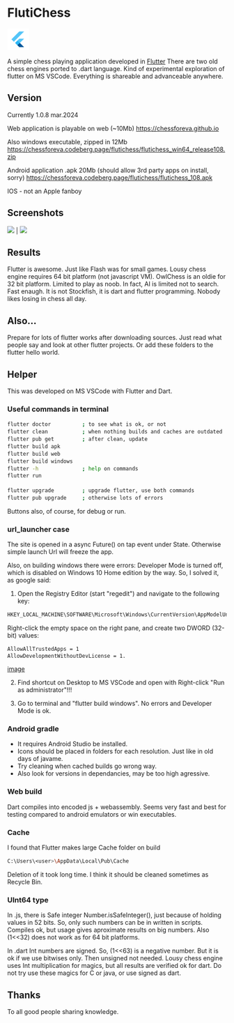 # FlutiChess

<img src="icons/flutter-icon-512.png" width="50">

A simple chess playing application developed in [Flutter](https://flutter.dev)
There are two old chess engines ported to .dart language.
Kind of experimental exploration of flutter on MS VSCode.
Everything is shareable and advanceable anywhere.

## Version

Currently 1.0.8  mar.2024

Web application is playable on web (~10Mb)
https://chessforeva.github.io

Also windows executable, zipped in 12Mb
https://chessforeva.codeberg.page/flutichess/flutichess_win64_release108.zip

Android application .apk 20Mb (should allow 3rd party apps on install, sorry)
https://chessforeva.codeberg.page/flutichess/flutichess_108.apk

IOS - not an Apple fanboy

## Screenshots

<img src="https://chessforeva.codeberg.page/flutichess/flutichess_web.jpg" width=300/> | <img src="https://chessforeva.codeberg.page/flutichess/flutichess_windows.jpg" width=300/>

## Results

Flutter is awesome. Just like Flash was for small games.
Lousy chess engine requires 64 bit platform (not javascript VM).
OwlChess is an oldie for 32 bit platform. Limited to play as noob.
In fact, AI is limited not to search. Fast enaugh.
It is not Stockfish, it is dart and flutter programming.
Nobody likes losing in chess all day.

## Also...

Prepare for lots of flutter works after downloading sources.
Just read what people say and look at other flutter projects.
Or add these folders to the flutter hello world.

## Helper

This was developed on MS VSCode with Flutter and Dart.

### Useful commands in terminal

  ```sh
  flutter doctor          ; to see what is ok, or not
  flutter clean           ; when nothing builds and caches are outdated
  flutter pub get         ; after clean, update
  flutter build apk
  flutter build web
  flutter build windows
  flutter -h              ; help on commands
  flutter run

  flutter upgrade         ; upgrade flutter, use both commands
  flutter pub upgrade     ; otherwise lots of errors

  ```
Buttons also, of course, for debug or run.

### url_launcher case

The site is opened in a async Future() on tap event under State. Otherwise simple launch Url will freeze the app.

Also, on building windows there were errors: Developer Mode is turned off, which is disabled on Windows 10 Home edition by the way.
So, I solved it, as google said:

1. Open the Registry Editor (start "regedit") and navigate to the following key:
  ```sh
HKEY_LOCAL_MACHINE\SOFTWARE\Microsoft\Windows\CurrentVersion\AppModelUnlock
  ```
Right-click the empty space on the right pane, and create two DWORD (32-bit) values: 
  ```
AllowAllTrustedApps = 1
AllowDevelopmentWithoutDevLicense = 1.
  ```
[image](screens/AppModelUnlock.png)

2. Find shortcut on Desktop to MS VSCode and open with Right-click "Run as administrator"!!!

3. Go to terminal and "flutter build windows". No errors and Developer Mode is ok.

### Android gradle

- It requires Android Studio be installed.
- Icons should be placed in folders for each resolution. Just like in old days of javame.
- Try cleaning when cached builds go wrong way.
- Also look for versions in dependancies, may be too high agressive.

### Web build

Dart compiles into encoded js + webassembly. Seems very fast and best for testing compared to android emulators or win executables. 

### Cache

I found that Flutter makes large Cache folder on build
  ```sh
C:\Users\<user>\AppData\Local\Pub\Cache
  ```
Deletion of it took long time. I think it should be cleaned sometimes as Recycle Bin.

### UInt64 type

In .js, there is Safe integer Number.isSafeInteger(), just because of holding values in 52 bits. So, only such numbers can be in written in scripts. Compiles ok, but usage gives aproximate results on big numbers.
Also (1<<32) does not work as for 64 bit platforms.

In .dart Int numbers are signed. So, (1<<63) is a negative number. But it is ok if we use bitwises only. Then unsigned not needed.
Lousy chess engine uses Int multiplication for magics, but all results are verified ok for dart. Do not try use these magics for C or java, or use signed as dart.

## Thanks

To all good people sharing knowledge.

